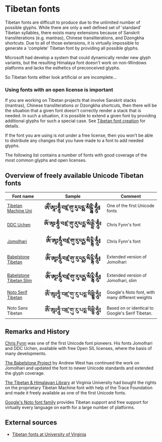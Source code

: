 # Tibetan fonts

Tibetan fonts are difficult to produce due to the unlimited number of possible glyphs. While there are only a well defined set of 'standard' Tibetan syllables, there exists many extensions because of Sanskrit transliterations (e.g. mantras), Chinese transliterations, and Dzongkha shortcuts. Due to all of those extensions, it is virtually impossible to generate a 'complete' Tibetan font by providing all possible glyphs.

Microsoft had develop a system that could dynamically render new glyph variants, but the resulting Himalaya font doesn't work on non-Windows platforms and lacks the esthetics of preconceived glyphs. 

So Tibetan fonts either look artificial or are incomplete...

### Using fonts with an open license is important

If you are working on Tibetan projects that involve Sanskrit stacks (mantras), Chinese transliterations or Dzongkha shortcuts, then there will be the situation that a given font doesn't correctly render a stack that is needed. In such a situation, it is possible to extend a given font by providing additional glyphs for such a special case. See [Tibetan font creation](tibetan_font_creation.md) for details.

If the font you are using is not under a free license, then you won't be able to distribute any changes that you have made to a font to add needed glyphs.

The following list contains a number of fonts with good coverage of the most common glyphs and open licenses.
## Overview of freely available Unicode Tibetan fonts

| Font name | Sample | Comment |
| --------- | :----: | ------- |
| [Tibetan Machine Uni](https://www.thlib.org/tools/scripts/wiki/tibetan%20machine%20uni.html) | ![Tibetan Machine Uni](Images/Font_Tibetan_Machine_Uni.jpg) | One of the first Unicode fonts |
| [DDC Uchen](https://sites.google.com/view/chrisfynn/home/fonts/ddc-uchen) | ![DDC Uchen](Images/Font_Uchen.jpg) | Chris Fynn's font |
| [Jomolhari](https://sites.google.com/view/chrisfynn/home/fonts/jomolhari) | ![Jomolhari](Images/Font_Jomolhari.jpg) | Chris Fynn's font |
| [Babelstone Tibetan](https://www.babelstone.co.uk/Fonts/Download/BabelStoneTibetan.ttf) | ![Babelstone Tibetan](Images/Font_Babelstone_Tibetan.jpg) | Extended version of Jomolhari |
| [Babelstone Tibetan Slim](https://www.babelstone.co.uk/Fonts/Download/BabelStoneTibetanSlim.ttf) | ![Babelstone Tibetan Slim](Images/Font_Babelstone_Tibetan_Slim.jpg) | Extended version of Jomolhari, slim |
| [Noto Serif Tibetan](https://fonts.google.com/noto/specimen/Noto+Serif+Tibetan?noto.query=tibetan&noto.lang=bo_Tibt&noto.continent=Asia&noto.script=Tibt) | ![Noto Serif Tibetan](Images/Font_Noto_Serif_Tibetan.jpg) | Google's Noto font, with many different weights |
| Noto Sans Tibetan | ![Noto Sans Tibetan](Images/Font_Noto_Sans_Tibetan.jpg) | Based on or identical to Google's Serif Tibetan. |

## Remarks and History

[Chris Fynn](https://sites.google.com/view/chrisfynn/home) was one of the first Unicode font pioneers. His fonts Jomolhari and DDC Uchen, available with free Open SIL licenses, where the basis of many developments.

[The Babelstone Project](https://collab.its.virginia.edu/wiki/tibetan-script/Tibetan%20Fonts.html) by Andrew West has continued the work on Jomolhari and updated the font to newer Unicode standards and extended the glyph coverage.

[The Tibetan & Himalayan Library](https://www.thlib.org/tools/scripts/wiki/tibetan%20machine%20uni.html) at Virginia University had bought the rights on the proprietary Tibetan Machine font with help of the Trace Foundation and made it freely available as one of the first Unicode fonts.

[Google's Noto font family](https://fonts.google.com/noto/specimen/Noto+Serif+Tibetan) provides Tibetan support and free support for virtually every language on earth for a large number of platforms.

## External sources

- [Tibetan fonts at University of Virginia](https://collab.its.virginia.edu/wiki/tibetan-script/Tibetan%20Fonts.html)
